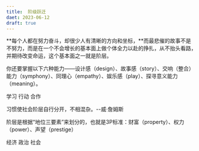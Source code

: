 ```yaml
---
title:  阶级跃迁
daet: 2023-06-12 
draft: true 
---
```




**每个人都在努力奋斗，却很少人有清晰的方向和坐标，**而最悲催的故事不是不努力，而是在一个不会增长的基本面上做个体全力以赴的挣扎，从不抬头看路，并期待改变命运，这个基本面之一就是阶层。




你还要掌握以下六种能力——设计感（design）、故事感（story）、交响（整合）能力（symphony）、同理心（empathy）、娱乐感（play）、探寻意义能力（meaning）。

学习 行动 合作



习惯使社会阶层自行分开，不相混杂。--威·詹姆斯



阶层是根据“地位三要素”来划分的，也就是3P标准：财富（property）、权力（power）、声望（prestige）



经济 政治 社会



